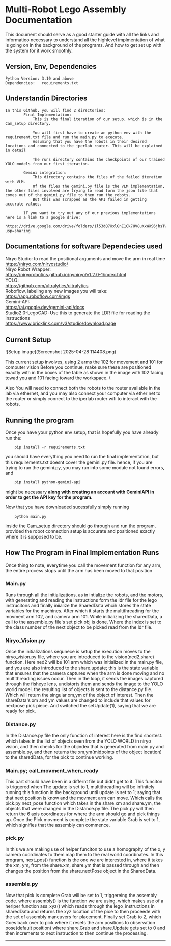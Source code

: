 # Multi-Robot Lego Assembly Documentation
This document should serve as a good starter guide with all the links and informatioo necessary to understand all the highlevel implmentation of what is going on in the background of the programs. And how to get set up with the system for it work smoothly.

## Version, Env, Dependencies
    Python Version: 3.10 and above
    Dependencies:   requirements.txt

## Understandin Directories
```
In this Github, you will find 2 directories:
        Final Implementation:
            This is the final iteration of our setup, which is in the Cam_setup directory.
    
            You will first have to create an python env with the requirement.txt file and run the main.py to execute.
            Assuming that you have the robots in their desired locations and connected to the iperlab router. This will be explained in detail
    
            The runs directory contains the checkpoints of our trained YOLO models from our first iteration.
    
        Gemini integration: 
            This directory contains the files of the failed iteration with VLM.
            Of the files the gemini.py file is the VLM implementation, the other files involved are trying to read form the json file that comes out of the gemini.py file to then run the robots. 
            But this was scrapped as the API failed in getting accurate values. 
    
        IF you want to try out any of our previous implementations here is a link to a google drive:
            https://drive.google.com/drive/folders/1l53dQ7XxlGnE1Ck7UV8uKxWXS6jhsTwl?usp=sharing
```


## Documentations for software Dependecies used
Niryo Studio:   to read the positional arguments and move the arm in real time\
    https://niryo.com/niryostudio/    \
Niryo Robot Wrapper: \
    https://niryorobotics.github.io/pyniryo/v1.2.0-1/index.html   \
YOLO:\
    https://github.com/ultralytics/ultralytics  \
Roboflow, labeling any new images you will take:  \
    https://app.roboflow.com/imgs   \
Gemini-API:          \
    https://ai.google.dev/gemini-api/docs    \
Studio2.0-LegoCAD:    Use this to generate the LDR file for reading the instructions\
    https://www.bricklink.com/v3/studio/download.page
       
  
## Current Setup
![Setup image](Screenshot 2025-04-28 114408.png)

This current setup involves, using 2 arms the 102 for movement and 101 for computer vision
Before you continue, make sure these are positioned exactly with in the boxes of the table as shown in the image with 102 facing towad you and 101 facing toward the workspace. \

Also You will need to connect both the robots to the router available in the lab via ethernet, and you may also connect your computer via ether net to the router or simply connect to the iperlab router wifi to interact with the robots. 

## Running the program

Once you have your python env setup, that is hopefully you have already run the:
```
    pip install -r requirements.txt
```
you should have everything you need to run the final implementation, but this requirements.txt doesnt cover the gemini.py file.
hence, if you are trying to run the gemini.py, you may run into some module not found errors, and 
```
    pip install python-gemini-api
```
might be necessary **along with creating an account with GeminiAPI in order to get the API key for the program.** 

Now that you have downloaded sucessfully 
simply running
```
    python main.py
```
inside the Cam_setup directory should go through and run the program, provided the robot connection setup is accurate and positioned exactly where it is supposed to be. 

## How The Program in Final Implementation Runs
Once thing to note,
    everytime you call the movement function for any arm, the entire process stops until the arm has been moved to that position
### Main.py
Runs through all the initializations, as in intialize the robots, and the motors, with generating and reading the instructions form the ldr file for the lego instrucitons and finally iniialize the SharedData whcih stores the state variables for the machines. After which it starts the multithreading for the movment arm 102, and camera arm 101.
While initializing the sharedData, a call to the assemble.py file's set pick obj is done. Where the index is set to the class number of the next object to be picked read from the ldr file. 

### Niryo_Vision.py
Once the initializations sequnece is setup the execution moves to the niryo_vision.py file, where you are introduced to the vision(ned2,share) function. Here ned2 will be 101 arm which was initialized in the main.py file, 
and you are also introduced to the 
    share.update; this is the state variable that ensures that the camera captures when the arm is done moving and no multithreading issues occur.
Then in the loop, it sends the images captured through the fisheye lens, undistorts them and sends the image to the YOLO world model. 
the resulting list of objects is sent to the distance.py file. Which will return the singular xm,ym of the object of interest. 
Then the shareData's xm and ym values are changed to include that values for nextpose pick piece. 
And switched the setUpdate(1), saying that we are ready for pick. 

### Distance.py
In the Distance.py file the only function of interest here is the find shortest. 
which takes in the list of objects seen from the YOLO WORLD in niryo vision, and then checks for the objindex that is generated from main.py and assemble.py, and then returns the xm,ym(midpoints of the object location) to the sharedData, for the pick to continue working.  

### Main.py; call_movment_when_ready
This part should have been in a differnt file but didnt get to it. 
This funciton is triggered when The update is set to 1, multithreading will be infinitely running this function in the background until update is set to 1; saying that that next position is know and the movment arm can move. Which calls the pick.py next_pose function which takes in the share.xm and share.ym, the objects that were changed in the Distance.py file. The pick.py will then return the 6 axis coordinates for where the arm should go and pick things up. Once the Pick movment is complete the state variable Grab is set to 1, which signifies that the assembly can commence. 

### pick.py
In this we are making use of helper funciton to use a homography of the x, y camera coordinates to them map them to the real world coordinates. In this program, next_pos() function is the one we are interested in, where it takes the xm, ym, from the share.xm, share.ym that is passed through and then changes the position from the share.nextPose object in the SharedData. 

### assemble.py
Now that pick is complete Grab will be set to 1, triggereing the assembly code. where assembly() is the function we are using, which makes use of a herlper function ass_xyz() which reads through the lego_instructions in sharedData and returns the xyz location of the pice to then proceede with the set of assembly maneuvers for placement. Finally set Grab to 2, which Goes back over to pick where it resets the arm positions to observation pose(default position) where share.Grab and share.Update gets set to 0 and then increments to next instruction to then continue the processing. 

-----------------------------------------------------------------------------